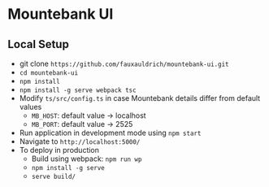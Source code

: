 # Mountebank UI

## Local Setup

- git clone `https://github.com/fauxauldrich/mountebank-ui.git`
- `cd mountebank-ui`
- `npm install`
- `npm install -g serve webpack tsc`
- Modify `ts/src/config.ts` in case Mountebank details differ from default values
  - `MB_HOST`: default value -> localhost
  - `MB_PORT`: default value -> 2525
- Run application in development mode using `npm start`
- Navigate to `http://localhost:5000/`
- To deploy in production
  - Build using webpack: `npm run wp`
  - `npm install -g serve`
  - `serve build/`
